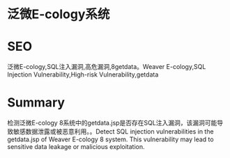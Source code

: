 # 泛微E-cology系统
# SEO
泛微E-cology,SQL注入漏洞,高危漏洞,8getdata。Weaver E-cology,SQL Injection Vulnerability,High-risk Vulnerability,getdata
# Summary
检测泛微E-cology 8系统中的getdata.jsp是否存在SQL注入漏洞，该漏洞可能导致敏感数据泄露或被恶意利用。。Detect SQL injection vulnerabilities in the getdata.jsp of Weaver E-cology 8 system. This vulnerability may lead to sensitive data leakage or malicious exploitation.
